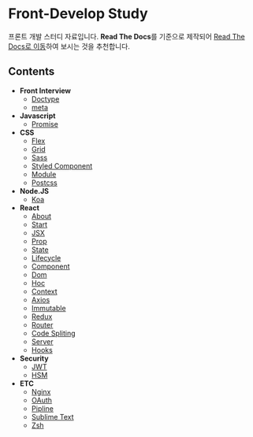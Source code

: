 # Front-Develop Study

프론트 개발 스터디 자료입니다. **Read The Docs**를 기준으로 제작되어 [Read The Docs로 이동](https://hangem-study.readthedocs.io/en/latest/)하여 보시는 것을 추천합니다.

## Contents

- **Front Interview**
  - [Doctype](./front_interview/doctype.md)
  - [meta](./front_interview/meta.md)
- **Javascript**
  - [Promise](./javascript/promise.md)
- **CSS**
  - [Flex](./css/flex.md)
  - [Grid](./css/grid.md)
  - [Sass](./css/sass.md)
  - [Styled Component](./css/styled-components.md)
  - [Module](./css/module.md)
  - [Postcss](./css/Postcss.md)
- **Node.JS**
  - [Koa](./nodeJS/koa.md)
- **React**
  - [About](./react/about.md)
  - [Start](./react/start.md)
  - [JSX](./react/jsx.md)
  - [Prop](./react/prop.md)
  - [State](./react/state.md)
  - [Lifecycle](./react/lifecycle.md)
  - [Component](./react/component.md)
  - [Dom](./react/dom.md)
  - [Hoc](./react/hoc.md)
  - [Context](./react/context.md)
  - [Axios](./react/axios.md)
  - [Immutable](./react/immutable.md)
  - [Redux](./react/redux.md)
  - [Router](./react/router.md)
  - [Code Spliting](./react/code-spliting.md)
  - [Server](./react/server.md)
  - [Hooks](./react/hooks.md)
- **Security**
  - [JWT](./security/jwt.md)
  - [HSM](./security/hsm.md)
- **ETC**
  - [Nginx](./etc/nginx.md)
  - [OAuth](./etc/OAuth.md)
  - [Pipline](./etc/pipline.md)
  - [Sublime Text](./etc/sublime-text.md)
  - [Zsh](./etc/zsh.md)

